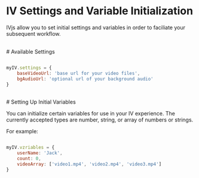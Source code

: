 # IV Settings and Variable Initialization

IVjs allow you to set initial settings and variables in order to faciliate your subsequent workflow.

<br/>
# Available Settings

```javascript

myIV.settings = {
    baseVideoUrl: 'base url for your video files',
    bgAudioUrl: 'optional url of your background audio'
}

```


<br/>
# Setting Up Initial Variables

You can initialize certain variables for use in your IV experience.  The currently accepted types are number, string, or array of numbers or strings.

For example:

```javascript

myIV.vzriables = {
    userName: 'Jack',
    count: 0,
    videoArray: ['video1.mp4', 'video2.mp4', 'video3.mp4']
}

```
